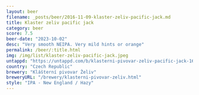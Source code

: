 ```yaml
---
layout: beer
filename: _posts/beer/2016-11-09-klaster-zeliv-pacific-jack.md
title: Klaster zeliv pacific jack
category: beer
score: 7.5
beer-date: "2023-10-02"
desc: "Very smooth NEIPA. Very mild hints or orange"
permalink: /beer/:title.html
img: /img/list/klaster-zeliv-pacific-jack.jpeg
untappd: "https://untappd.com/b/klasterni-pivovar-zeliv-pacific-jack-16/3452434"
country: "Czech Republic"
brewery: "Klášterní pivovar Želiv"
breweryURL: "/brewery/klasterni-pivovar-zeliv.html"
style: "IPA - New England / Hazy"
---
```

